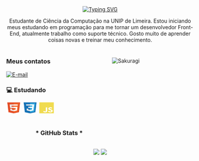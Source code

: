 <div align="center">
   <a href="https://git.io/typing-svg">
      <img src="https://readme-typing-svg.demolab.com?font=Fira+Code&weight=500&size=22&pause=1000&color=70A5FD&width=435&lines=Ol%C3%A1!+eu+sou+o+Giovanni+Lucas" alt="Typing SVG" />
   </a>
</div>

<p align="center">Estudante de Ciência da Computação na UNIP de Limeira. Estou iniciando meus estudando em programação para me tornar um desenvolvedor Front-End, atualmente trabalho como suporte técnico.
   Gosto muito de aprender coisas novas e treinar meu conhecimento.</p>
   
#

<img align="right" alt="Sakuragi" height="200" width="220" src="https://cdn.discordapp.com/attachments/1276703226288279673/1293729040963862579/sakuragi-hanamichi.gif?ex=67086e8f&is=67071d0f&hm=c15bc47293d32146139f04ccb93c4a8c90e187441eaa029baba39eb68cada5e1&">

<h3 align="left">Meus contatos</h3>

[![E-mail](https://img.shields.io/badge/-Email-000?style=for-the-badge&logo=gmail&logoColor=70a5fd&color:FFF)](mailto:giovannilucas050@gmail.com)

<h3 align="left">💻 Estudando</h3>
<div align="left">
   <img  alt="HTML" height="30" width="40" src="https://raw.githubusercontent.com/devicons/devicon/master/icons/html5/html5-original.svg">
   <img  alt="CSS" height="30" width="40" src="https://raw.githubusercontent.com/devicons/devicon/master/icons/css3/css3-original.svg">
   <img  alt="Js" height="30" width="40" src="https://raw.githubusercontent.com/devicons/devicon/master/icons/javascript/javascript-plain.svg">
</div>


#

<div style="text-align: center;" align="center" >
  <h3>* GitHub Stats *</h3>
  <br>
   <a href="https://github.com/GiovanniLucas">  </a>  
   <img height="120em" src="https://github-readme-stats.vercel.app/api?username=GiovanniLucas&hide_title=true&show_icons=true&theme=tokyonight&include_all_commits=true&count_private=true"/>
   <img height="120em" src="https://github-readme-stats.vercel.app/api/top-langs/?username=GiovanniLucas&layout=compact&langs_count=6&theme=tokyonight">
</div> 


